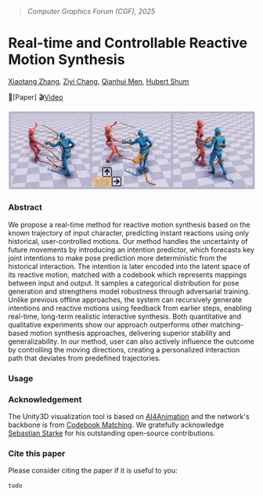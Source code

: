 > *Computer Graphics Forum (CGF), 2025*
# Real-time and Controllable Reactive Motion Synthesis
[Xiaotang Zhang](https://scholar.google.com/citations?hl=en&user=MHQRNggAAAAJ), [Ziyi Chang](https://scholar.google.com/citations?user=gHhQNlYAAAAJ&hl), [Qianhui Men](https://scholar.google.com/citations?user=t1hraiAAAAAJ&hl), [Hubert Shum](http://hubertshum.com/)

📃[Paper] 🎬[Video](https://www.youtube.com/watch?v=jt3Vu2rmD38)

![Teaser](/materials/Teaser.png)
### Abstract
We propose a real-time method for reactive motion synthesis based on the known trajectory of input character, predicting instant reactions using only historical, user-controlled motions. Our method handles the uncertainty of future movements by introducing an intention predictor, which forecasts key joint intentions to make pose prediction more deterministic from the historical interaction. The intention is later encoded into the latent space of its reactive motion, matched with a codebook which represents mappings between input and output. It samples a categorical distribution for pose generation and strengthens model robustness through adversarial training. Unlike previous offline approaches, the system can recursively generate intentions and reactive motions using feedback from earlier steps, enabling real-time, long-term realistic interactive synthesis. Both quantitative and qualitative experiments show our approach outperforms other matching-based motion synthesis approaches, delivering superior stability and generalizability. In our method, user can also actively influence the outcome by controlling the moving directions, creating a personalized interaction path that deviates from predefined trajectories.

### Usage

### Acknowledgement
The Unity3D visualization tool is based on [AI4Animation](https://github.com/sebastianstarke/AI4Animation) and the network's backbone is from [Codebook Matching](https://dl.acm.org/doi/10.1145/3658209). We gratefully acknowledge [Sebastian Starke](https://github.com/sebastianstarke) for his outstanding open-source contributions.

### Cite this paper
Please consider citing the paper if it is useful to you:
```
todo
```
